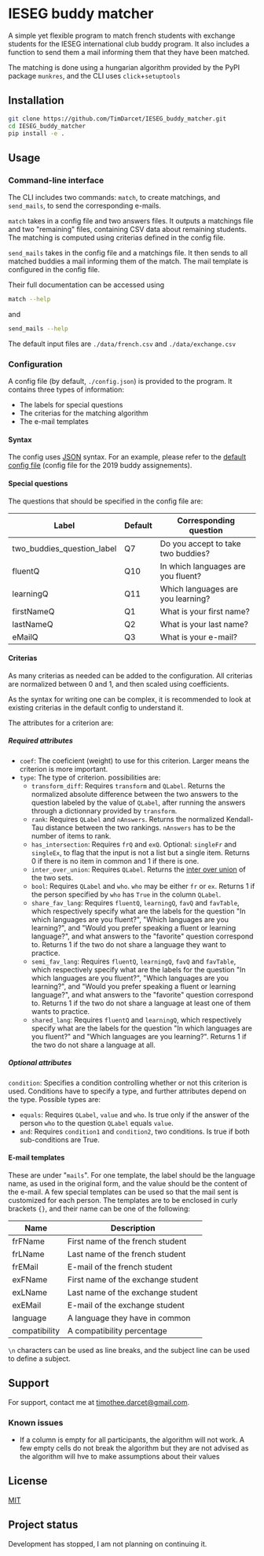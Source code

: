 # IESEG buddy matcher

A simple yet flexible program to match french students with exchange students for the IESEG international club buddy program. It also includes a function to send them a mail informing them that they have been matched.

The matching is done using a hungarian algorithm provided by the PyPI package `munkres`, and the CLI uses `click`+`setuptools`

## Installation

```bash
git clone https://github.com/TimDarcet/IESEG_buddy_matcher.git
cd IESEG_buddy_matcher
pip install -e .
```

## Usage

### Command-line interface

The CLI includes two commands: `match`, to create matchings, and `send_mails`, to send the corresponding e-mails.

`match` takes in a config file and two answers files. It outputs a matchings file and two "remaining" files, containing CSV data about remaining students. The matching is computed using criterias defined in the config file.

`send_mails` takes in the config file and a matchings file. It then sends to all matched buddies a mail informing them of the match. The mail template is configured in the config file.

Their full documentation can be accessed using

```bash
match --help
```

and

```bash
send_mails --help
```

The default input files are `./data/french.csv` and `./data/exchange.csv`

### Configuration

A config file (by default, `./config.json`) is provided to the program. It contains three types of information:

- The labels for special questions
- The criterias for the matching algorithm
- The e-mail templates

#### Syntax

The config uses [JSON](https://jsonformatter.curiousconcept.com/#learn) syntax. For an example, please refer to the [default config file](./config.json) (config file for the 2019 buddy assignements).

#### Special questions

The questions that should be specified in the config file are:

| Label                      | Default | Corresponding question             |
| -------------------------- | ------- | ---------------------------------- |
| two_buddies_question_label | Q7      | Do you accept to take two buddies? |
| fluentQ                    | Q10     | In which languages are you fluent? |
| learningQ                  | Q11     | Which languages are you learning?  |
| firstNameQ                 | Q1      | What is your first name?           |
| lastNameQ                  | Q2      | What is your last name?            |
| eMailQ                     | Q3      | What is your e-mail?               |

#### Criterias

As many criterias as needed can be added to the configuration. All criterias are normalized between 0 and 1, and then scaled using coefficients.

As the syntax for writing one can be complex, it is recommended to look at existing criterias in the default config to understand it.

The attributes for a criterion are:

##### Required attributes

- `coef`: The coeficient (weight) to use for this criterion. Larger means the criterion is more important.
- `type`: The type of criterion. possibilities are:
  - `transform_diff`: Requires `transform` and `QLabel`. Returns the normalized absolute difference between the two answers to the question labeled by the value of `QLabel`, after running the answers through a dictionnary provided by `transform`.
  - `rank`: Requires `QLabel` and `nAnswers`. Returns the normalized Kendall-Tau distance between the two rankings. `nAnswers` has to be the number of items to rank.
  - `has_intersection`: Requires `frQ` and `exQ`. Optional: `singleFr` and `singleEx`, to flag that the input is not a list but a single item. Returns 0 if there is no item in common and 1 if there is one.
  - `inter_over_union`: Requires `QLabel`. Returns the [inter over union](https://www.wikiwand.com/fr/Indice_et_distance_de_Jaccard) of the two sets.
  - `bool`: Requires `QLabel` and `who`. `who` may be either `fr` or `ex`. Returns 1 if the person specified by `who` has `True` in the column `QLabel`.
  - `share_fav_lang`: Requires `fluentQ`, `learningQ`, `favQ` and `favTable`, which respectively specify what are the labels for the question "In which languages are you fluent?", "Which languages are you learning?", and "Would you prefer speaking a fluent or learning language?", and what answers to the "favorite" question correspond to. Returns 1 if the two do not share a language they want to practice.
  - `semi_fav_lang`: Requires `fluentQ`, `learningQ`, `favQ` and `favTable`, which respectively specify what are the labels for the question "In which languages are you fluent?", "Which languages are you learning?", and "Would you prefer speaking a fluent or learning language?", and what answers to the "favorite" question correspond to. Returns 1 if the two do not share a language at least one of them wants to practice.
  - `shared_lang`: Requires `fluentQ` and `learningQ`, which respectively specify what are the labels for the question "In which languages are you fluent?" and "Which languages are you learning?". Returns 1 if the two do not share a language at all.

##### Optional attributes

`condition`: Specifies a condition controlling whether or not this criterion is used. Conditions have to specify a type, and further attributes depend on the type. Possible types are:

- `equals`: Requires `QLabel`, `value` and `who`. Is true only if the answer of the person `who` to the question `QLabel` equals `value`.
- `and`: Requires `condition1` and `condition2`, two conditions. Is true if both sub-conditions are True.

#### E-mail templates

These are under "`mails`". For one template, the label should be the language name, as used in the original form, and the value should be the content of the e-mail. A few special templates can be used so that the mail sent is customized for each person. The templates are to be enclosed in curly brackets `{}`, and their name can be one of the following:

| Name          | Description                        |
| ------------- | ---------------------------------  |
| frFName       | First name of the french student   |
| frLName       | Last name of the french student    |
| frEMail       | E-mail of the french student       |
| exFName       | First name of the exchange student |
| exLName       | Last name of the exchange student  |
| exEMail       | E-mail of the exchange student     |
| language      | A language they have in common     |
| compatibility | A compatibility percentage         |

`\n` characters can be used as line breaks, and the subject line can be used to define a subject.


## Support

For support, contact me at timothee.darcet@gmail.com.

### Known issues

- If a column is empty for all participants, the algorithm will not work. A few empty cells do not break the algorithm but they are not advised as the algorithm will hve to make assumptions about their values

## License

[MIT](./LICENSE)

## Project status

Development has stopped, I am not planning on continuing it.
